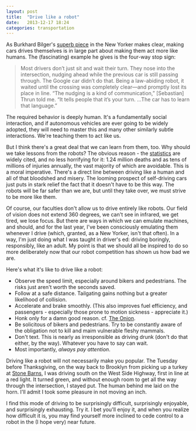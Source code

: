 ```yaml
---
layout: post
title:  "Drive like a robot"
date:   2013-12-17 18:24
categories: transportation
---
```


As Burkhard Bilger's [superb piece](http://www.newyorker.com/reporting/2013/11/25/131125fa_fact_bilger) in the New Yorker makes clear, making cars drives themselves is in large part about making them act more like humans. The (fascinating) example he gives is the four-way stop sign: 

> Most drivers don’t just sit and wait their turn. They nose into the intersection, nudging ahead while the previous car is still passing through. The Google car didn’t do that. Being a law-abiding robot, it waited until the crossing was completely clear—and promptly lost its place in line. “The nudging is a kind of communication,” \[Sebastian\] Thrun told me. “It tells people that it’s your turn. ...The car has to learn that language.”

The required behavior is deeply human. It's a fundamentally social interaction, and if autonomous vehicles are ever going to be widely adopted, they will need to master this and many other similarly subtle interactions. We're teaching them to act like us. 

But I think there's a great deal that we can learn from them, too. Why should we take lessons from the robots? The obvious reason - the [statistics](http://www.who.int/mediacentre/factsheets/fs358/en/) are widely cited, and no less horrifying for it: 1.24 million deaths and as tens of millions of injuries annually, the vast majority of which are avoidable. This is a moral imperative. There's a direct line between driving like a human and all of that bloodshed and misery. The looming prospect of self-driving cars just puts in stark relief the fact that it doesn't have to be this way. The robots will be far safer than we are, but until they take over, we must strive to be more like them. 

Of course, our faculties don't allow us to drive entirely like robots. Our field of vision does not extend 360 degrees, we can't see in infrared, we get tired, we lose focus. But there are ways in which we can emulate machines, and should, and for the last year, I've been consciously emulating them whenever I drive (which, granted, as a New Yorker, isn't that often). In a way, I'm just doing what I was taught in driver's ed: driving boringly, responsibly, like an adult. My point is that we should all be inspired to do so more deliberately now that our robot competition has shown us how bad we are. 

Here's what it's like to drive like a robot: 

* Observe the speed limit, especially around bikers and pedestrians. The risks just aren't worth the seconds saved.
* Follow at a safe distance. Tailgating gains nothing but a greater likelihood of collision. 
* Accelerate and brake smoothly. (This also improves fuel efficiency, and passengers - especially those prone to motion sickness - appreciate it.)
* Honk only for a damn good reason. cf. [The Onion](http://www.theonion.com/video/tired-of-traffic-a-new-dot-report-urges-drivers-ho,14144/).
* Be solicitous of bikers and pedestrians. Try to be constantly aware of the obligation not to kill and maim vulnerable fleshy mammals. 
* Don't text. This is nearly as irresponsible as driving drunk (don't do that either, by the way). Whatever you have to say can wait.
* Most importantly, *always pay attention*.

Driving like a robot will not necessarily make you popular. The Tuesday before Thanksgiving, on the way back to Brooklyn from picking up a turkey at [Stone Barns](http://www.stonebarnscenter.org/farm/news/gobble-gobble-gobble-thanksgiving-turkey.html), I was driving south on the West Side Highway, first in line at a red light. It turned green, and without enough room to get all the way through the intersection, I stayed put. The human behind me laid on the horn. I'll admit I took some pleasure in not moving an inch.  

I find this mode of driving to be surprisingly difficult, surprisingly enjoyable, and surprisingly exhausting. Try it. I bet you'll enjoy it, and when you realize how difficult it is, you may find yourself more inclined to cede control to a robot in the (I hope very) near future. 
